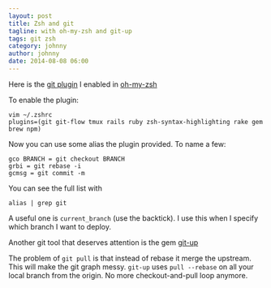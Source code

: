 ```yaml
---
layout: post
title: Zsh and git
tagline: with oh-my-zsh and git-up
tags: git zsh
category: johnny
author: johnny
date: 2014-08-08 06:00
---
```

Here is the [git plugin][1] I enabled in [oh-my-zsh][2]

To enable the plugin:

    vim ~/.zshrc
    plugins=(git git-flow tmux rails ruby zsh-syntax-highlighting rake gem brew npm)

Now you can use some alias the plugin provided. To name a few:

    gco BRANCH = git checkout BRANCH
    grbi = git rebase -i
    gcmsg = git commit -m

You can see the full list with

    alias | grep git

A useful one is `current_branch` (use the backtick). I use this when I specify which branch I want to deploy.

Another git tool that deserves attention is the gem [git-up][3]

The problem of `git pull` is that instead of rebase it merge the upstream. This will make the git graph messy. `git-up` uses `pull --rebase` on all your local branch from the origin. No more checkout-and-pull loop anymore.

[1]: https://github.com/robbyrussell/oh-my-zsh/blob/master/plugins/git/git.plugin.zsh
[2]: https://github.com/robbyrussell/oh-my-zsh
[3]: https://github.com/aanand/git-up
